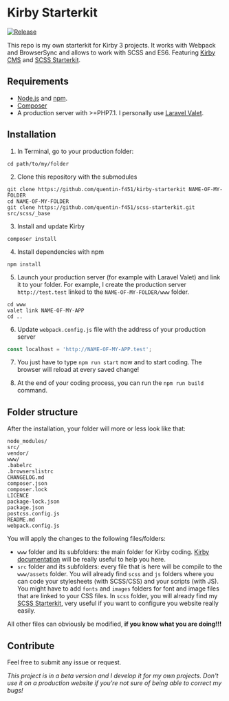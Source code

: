 # Kirby Starterkit
[![Release](https://img.shields.io/github/release-pre/quentin-f451/kirby-starterkit.svg)](https://github.com/quentin-f451/kirby-starterkit/releases)

This repo is my own starterkit for Kirby 3 projects. It works with Webpack and BrowserSync and allows to work with SCSS and ES6. Featuring [Kirby CMS](https://getkirby.com/) and [SCSS Starterkit](https://github.com/quentin-f451/scss-starterkit).

## Requirements

+ [Node.js](https://nodejs.org/en/) and [npm](https://www.npmjs.com/).
+ [Composer](https://getcomposer.org/doc/00-intro.md)
+ A production server with >=PHP7.1. I personally use [Laravel Valet](https://getkirby.com/docs/cookbook/setup/development-environment#laravel-valet).

## Installation

1. In Terminal, go to your production folder:
```
cd path/to/my/folder
```

2. Clone this repository with the submodules
```
git clone https://github.com/quentin-f451/kirby-starterkit NAME-OF-MY-FOLDER
cd NAME-OF-MY-FOLDER
git clone https://github.com/quentin-f451/scss-starterkit.git src/scss/_base
```

3. Install and update Kirby
```
composer install
```

4. Install dependencies with npm
```
npm install
```

5. Launch your production server (for example with Laravel Valet) and link it to your folder. For example, I create the production server `http://test.test` linked to the `NAME-OF-MY-FOLDER/www` folder.
```
cd www
valet link NAME-OF-MY-APP
cd ..
```

6. Update `webpack.config.js` file with the address of your production server
```js
const localhost = 'http://NAME-OF-MY-APP.test';
```

7. You just have to type `npm run start` now and to start coding. The browser will reload at every saved change!

8. At the end of your coding process, you can run the `npm run build` command.

## Folder structure

After the installation, your folder will more or less look like that:

```
node_modules/
src/
vendor/
www/
.babelrc
.browserslistrc
CHANGELOG.md
composer.json
composer.lock
LICENCE
package-lock.json
package.json
postcss.config.js
README.md
webpack.config.js
```

You will apply the changes to the following files/folders:
+ `www` folder and its subfolders: the main folder for Kirby coding. [Kirby documentation](https://getkirby.com/docs/reference) will be really useful to help you here.
+ `src` folder and its subfolders: every file that is here will be compile to the `www/assets` folder. You will already find `scss` and `js` folders where you can code your stylesheets (with SCSS/CSS) and your scripts (with JS). You might have to add `fonts` and `images` folders for font and image files that are linked to your CSS files. In `scss` folder, you will already find my [SCSS Starterkit](https://github.com/quentin-f451/scss-starterkit), very useful if you want to configure you website really easily. 

All other files can obviously be modified, **if you know what you are doing!!!**

## Contribute 

Feel free to submit any issue or request.

*This project is in a beta version and I develop it for my own projects. Don't use it on a production website if you're not sure of being able to correct my bugs!*
